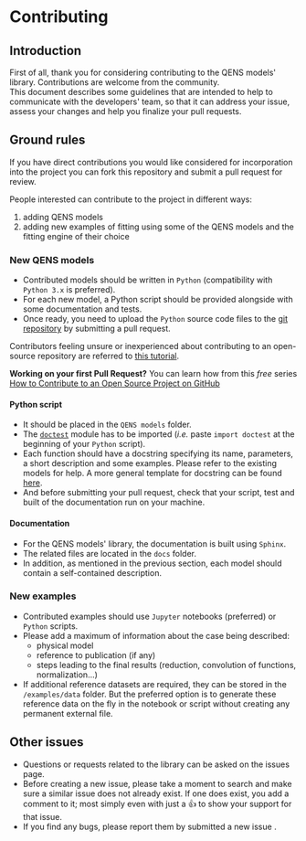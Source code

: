 # Contributing

## Introduction

First of all, thank you for considering contributing to the QENS models' 
library. Contributions are welcome from the community.   
This document describes some guidelines that are intended to help to communicate 
with the developers' team, so that it can address your issue, assess your 
changes and help you finalize your pull requests.

## Ground rules

If you have direct contributions you would like considered for incorporation 
into the project you can fork this repository and submit a pull request for review.

People interested can contribute to the project in different ways:
1. adding QENS models
2. adding new examples of fitting using some of the QENS models and the 
  fitting engine of their choice 
  
### New QENS models

- Contributed models should be written in `Python` (compatibility with 
  `Python 3.x` is preferred).
- For each new model, a Python script should be provided alongside with some 
 documentation and tests.
- Once ready, you need to upload the `Python` source code files to the 
[git repository](https://github.com/QENSlibrary/QENSmodels) by submitting a 
pull request.


Contributors feeling unsure or inexperienced about contributing to an open-source 
repository are referred to [this tutorial](https://github.com/firstcontributions/first-contributions).

**Working on your first Pull Request?** You can learn how from this *free* 
series 
[How to Contribute to an Open Source Project on GitHub](https://egghead.io/series/how-to-contribute-to-an-open-source-project-on-github) 


#### Python script
- It should be placed in the `QENS models` folder.
- The [`doctest`](https://docs.python.org/2/library/doctest.html) module has 
  to be imported (*i.e.* paste `import doctest` at the beginning of your 
  `Python` script).
- Each function should have a docstring specifying its name, parameters, a 
  short description and some examples. Please refer to the existing models 
  for help. A more general template for docstring can be found [here](https://sphinxcontrib-napoleon.readthedocs.io/en/latest/example_numpy.html). 
- And before submitting your pull request, check that your script, test and 
built of the documentation run on your machine. 

#### Documentation

- For the QENS models' library, the documentation is built using `Sphinx`.
- The related files are located in the `docs` folder.
- In addition, as mentioned in the previous section, each model should contain a 
  self-contained description. 


### New examples
    
- Contributed examples should use `Jupyter` notebooks (preferred) or `Python` scripts.
- Please add a maximum of information about the case being described: 
    * physical model
    * reference to publication (if any)
    * steps leading to the final results 
      (reduction, convolution of functions, normalization...)
- If additional reference datasets are required, they can be stored in 
the `/examples/data` folder. But the preferred option is to generate these 
reference data on the fly in the notebook or script without creating any 
permanent external file.
       

## Other issues
- Questions or requests related to the library can be asked on the issues page. 
- Before creating a new issue, please take a moment to search and make sure a 
  similar issue does not already exist. If one does exist, you add a comment to 
  it; most simply even with just a :+1: to show your support for that issue.
- If you find any bugs, please report them by submitted a new issue .
